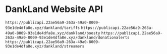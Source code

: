 # DankLand Website API
```https://publicapi.22ae56a9-263a-49a0-8009-93e1de4dfa8e.xyz/dankland/tariffs```
```https://publicapi.22ae56a9-263a-49a0-8009-93e1de4dfa8e.xyz/dankland/boosty```
```https://publicapi.22ae56a9-263a-49a0-8009-93e1de4dfa8e.xyz/dankland/donationalerts```
```https://publicapi.22ae56a9-263a-49a0-8009-93e1de4dfa8e.xyz/dankland/streamers```
